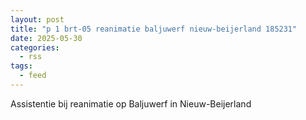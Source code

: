 ```yaml
---
layout: post
title: "p 1 brt-05 reanimatie baljuwerf nieuw-beijerland 185231"
date: 2025-05-30
categories: 
  - rss
tags: 
  - feed
---
```


Assistentie bij reanimatie op Baljuwerf in Nieuw-Beijerland
